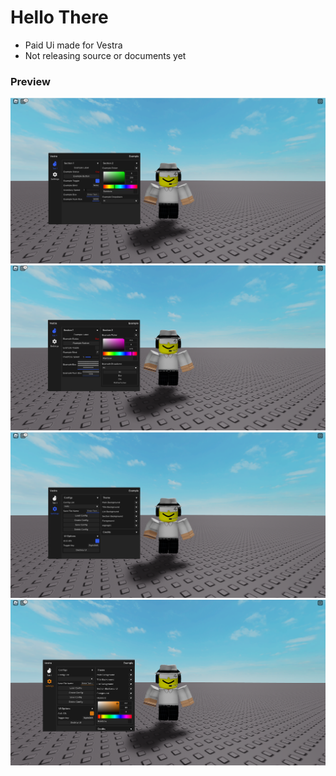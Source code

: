 # Hello There
- Paid Ui made for Vestra
- Not releasing source or documents yet

### Preview
![a](https://raw.githubusercontent.com/VestraTech/Roblox/main/Uis/Vestra/Collections/V5/Images/Image1.png?raw=true)
![b](https://raw.githubusercontent.com/VestraTech/Roblox/main/Uis/Vestra/Collections/V5/Images/Image2.png?raw=true)
![c](https://raw.githubusercontent.com/VestraTech/Roblox/main/Uis/Vestra/Collections/V5/Images/Image3.png?raw=true)
![d](https://raw.githubusercontent.com/VestraTech/Roblox/main/Uis/Vestra/Collections/V5/Images/Image4.png?raw=true)